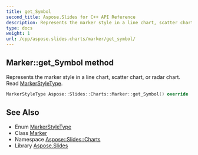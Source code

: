 ```yaml
---
title: get_Symbol
second_title: Aspose.Slides for C++ API Reference
description: Represents the marker style in a line chart, scatter chart, or radar chart. Read MarkerStyleType.
type: docs
weight: 1
url: /cpp/aspose.slides.charts/marker/get_symbol/
---
```

## Marker::get_Symbol method


Represents the marker style in a line chart, scatter chart, or radar chart. Read [MarkerStyleType](../../markerstyletype/).

```cpp
MarkerStyleType Aspose::Slides::Charts::Marker::get_Symbol() override
```

## See Also

* Enum [MarkerStyleType](../../markerstyletype/)
* Class [Marker](../)
* Namespace [Aspose::Slides::Charts](../../)
* Library [Aspose.Slides](../../../)
